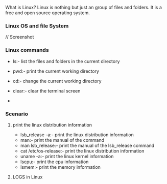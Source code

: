 What is Linux?
Linux is nothing but just an group of files and folders. It is a free and open source operating system. 

### Linux OS and file System 
// Screenshot 

### Linux commands
- ls:- list the files and folders in the current directory
- pwd:- print the current working directory
- cd:- change the current working directory
- clear:- clear the terminal screen

- 
### Scenario 
1. print the linux distribution information 
   - lsb_release -a:- print the linux distribution information
   - man:- print the manual of the command
   - man lsb_release:- print the manual of the lsb_release command
   - cat /etc/os-release:- print the linux distribution information
   - uname -a:- print the linux kernel information
   - lscpu:- print the cpu information
   - lsmem:- print the memory information

2. LOGS in Linux
